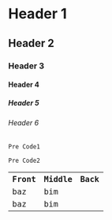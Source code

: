 <h1>Header 1</h1>
<h2>Header 2</h2>
<h3>Header 3</h3>
<h4>Header 4</h4>
<h5>Header 5</h5>
<h6>Header 6</h6>
<pre><code>Pre Code1</code></pre>
<pre><code>Pre Code2</code</pre>
<table>
<tr><th>Front</th><th>Middle</th><th>Back</th></tr>
<tr><td>baz</td><td>bim</td></tr>
<tr><td>baz</td><td>bim</td></tr>
</table>
